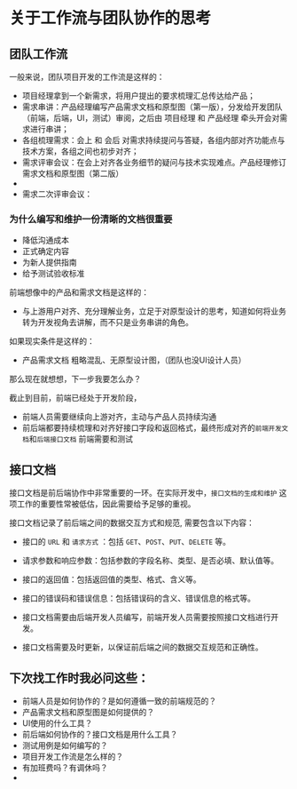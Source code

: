 

# 关于工作流与团队协作的思考

## 团队工作流
一般来说，团队项目开发的工作流是这样的：

- 项目经理拿到一个新需求，将用户提出的要求梳理汇总传达给产品；
- 需求串讲：产品经理编写产品需求文档和原型图（第一版），分发给开发团队（前端，后端，UI，测试）审阅，之后由 项目经理 和 产品经理 牵头开会对需求进行串讲；
- 各组梳理需求：会上 和 会后 对需求持续提问与答疑，各组内部对齐功能点与技术方案，各组之间也初步对齐；
- 需求评审会议：在会上对齐各业务细节的疑问与技术实现难点。产品经理修订需求文档和原型图（第二版）
- 
- 需求二次评审会议：


### 为什么编写和维护一份清晰的文档很重要

- 降低沟通成本
- 正式确定内容
- 为新人提供指南
- 给予测试验收标准


前端想像中的产品和需求文档是这样的：

- 与上游用户对齐、充分理解业务，立足于对原型设计的思考，知道如何将业务转为开发视角去讲解，而不只是业务串讲的角色。

如果现实条件是这样的：

- 产品需求文档 粗略混乱、无原型设计图，（团队也没UI设计人员）

那么现在就想想，下一步我要怎么办？

截止到目前，前端已经处于开发阶段，

- 前端人员需要继续向上游对齐，主动与产品人员持续沟通
- 前后端都要持续梳理和对齐好接口字段和返回格式，最终形成对齐的`前端开发文档`和`后端接口文档`
前端需要和测试


## 接口文档 

接口文档是前后端协作中非常重要的一环。在实际开发中，`接口文档的生成和维护` 这项工作的重要性常被低估，因此需要给予足够的重视。

接口文档记录了前后端之间的数据交互方式和规范, 需要包含以下内容：

- 接口的 `URL` 和 `请求方式` ：包括 `GET`、`POST`、`PUT`、`DELETE` 等。

- 请求参数和响应参数：包括参数的字段名称、类型、是否必填、默认值等。

- 接口的返回值：包括返回值的类型、格式、含义等。

- 接口的错误码和错误信息：包括错误码的含义、错误信息的格式等。

- 接口文档需要由后端开发人员编写，前端开发人员需要按照接口文档进行开发。

- 接口文档需要及时更新，以保证前后端之间的数据交互规范和正确性。


## 下次找工作时我必问这些：

- 前端人员是如何协作的？是如何遵循一致的前端规范的？
- 产品需求文档和原型图是如何提供的？
- UI使用的什么工具？
- 前后端如何协作的？接口文档是用什么工具？
- 测试用例是如何编写的？
- 项目开发工作流是怎么样的？
- 有加班费吗？有调休吗？
- 

